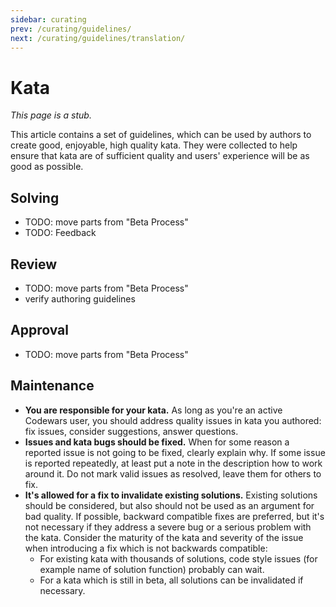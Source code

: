 ```yaml
---
sidebar: curating
prev: /curating/guidelines/
next: /curating/guidelines/translation/
---
```



# Kata

_This page is a stub._

This article contains a set of guidelines, which can be used by authors to create good, enjoyable, high quality kata. They were collected to help ensure that kata are of sufficient quality and users' experience will be as good as possible.


## Solving

- TODO: move parts from "Beta Process"
- TODO: Feedback


## Review

- TODO: move parts from "Beta Process"
- verify authoring guidelines


## Approval

- TODO: move parts from "Beta Process"


## Maintenance

- **You are responsible for your kata.** As long as you're an active Codewars user, you should address quality issues in kata you authored: fix issues, consider suggestions, answer questions.
- **Issues and kata bugs should be fixed.** When for some reason a reported issue is not going to be fixed, clearly explain why. If some issue is reported repeatedly, at least put a note in the description how to work around it. Do not mark valid issues as resolved, leave them for others to fix.
- **It's allowed for a fix to invalidate existing solutions.** Existing solutions should be considered, but also should not be used as an argument for bad quality. If possible, backward compatible fixes are preferred, but it's not necessary if they address a severe bug or a serious problem with the kata. Consider the maturity of the kata and severity of the issue when introducing a fix which is not backwards compatible:
  - For existing kata with thousands of solutions, code style issues (for example name of solution function) probably can wait.
  - For a kata which is still in beta, all solutions can be invalidated if necessary.